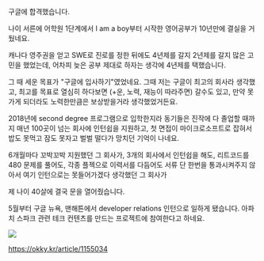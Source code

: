 구글에 합격했습니다.

나이 서른에 어학원 1단계에서 I am a boy부터 시작한 영어공부가 10년만에 결실을 거뒀네요.

캐나다 영주권을 얻고 SWE로 진로를 정한 뒤에도 4년제를 갈지 2년제를 갈지 많은 고민을 했었는데, 어차피 늦은 공부 제대로 하자는 생각에 4년제를 택했습니다.

그 때 세운 목표가 "구글에 입사하기"였었네요. 그때 저는 구글이 최고의 회사라 생각했고, 최고를 목표로 열심히 하다보면 (+운, 노력, 재능이 따라주면) 갈수도 있고, 만약 못 가게 되더라도 노력한만큼은 보상받을거라 생각했었거든요.

2018년에 second degree 프로그램으로 입학한지라 동기들은 진작에 다 졸업할 때까지 매년 100곳이 넘는 회사에 인턴쉽을 지원하고, 첫 면접이 마이크로소프트로 잡혀서 밥도 못먹고 잠도 못자고 벌벌 떨다가 망치던 기억이 나네요.

6개월마다 꼬박꼬박 지원했던 그 회사가, 3개의 회사에서 인턴쉽을 해도, 리트코드를 480 문제를 풀어도, 각종 플젝으로 이력서를 다듬어도 서류 단 한번을 통과시켜주지 않아서 여기 인턴으로는 못들어가겠다 생각했던 그 회사가

제 나이 40살에 결국 문을 열어줬습니다.

5월부터 구글 뉴욕, 맨해튼에서 developer relations 인턴으로 일하게 됐습니다. 아파치 스파크 관련 테크 컨텐츠를 만드는 프로젝트에 참여한다고 하네요.

<img src="https://file.okky.kr/images/1644320651319.png">

https://okky.kr/article/1155034


